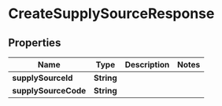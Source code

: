 # CreateSupplySourceResponse

## Properties
Name | Type | Description | Notes
------------ | ------------- | ------------- | -------------
**supplySourceId** | **String** |  | 
**supplySourceCode** | **String** |  | 
